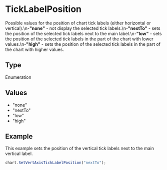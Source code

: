 # TickLabelPosition

Possible values for the position of chart tick labels (either horizontal or vertical).\n-**"none"** - not display the selected tick labels.\n-**"nextTo"** - sets the position of the selected tick labels next to the main label.\n-**"low"** - sets the position of the selected tick labels in the part of the chart with lower values.\n-**"high"** - sets the position of the selected tick labels in the part of the chart with higher values.

## Type

Enumeration

## Values

- "none"
- "nextTo"
- "low"
- "high"


## Example

This example sets the position of the vertical tick labels next to the main vertical label.

```javascript editor-pdf
chart.SetVertAxisTickLabelPosition("nextTo");
```
